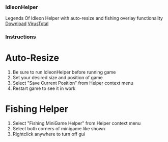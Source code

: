 ### IdleonHelper
Legends Of Idleon Helper with auto-resize and fishing overlay functionality
[Download](https://github.com/se7enek/IdleonHelper/releases/tag/v.1.0.0)
[VirusTotal](https://www.virustotal.com/gui/file/0f9c17bafcb61b6cfb7426aa52287ad433924dd3668db8676455a17d6b4f6081/detection)


### Instructions
# Auto-Resize
1) Be sure to run IdleonHelper before running game
2) Set your desired size and position of game
3) Select "Save Current Position" from Helper context menu
4) Restart game to see it in work

# Fishing Helper
1) Select "Fishing MiniGame Helper" from Helper context menu
2) Select both corners of minigame like shown
3) Rightclick anywhere to turn off gui
